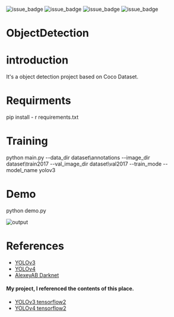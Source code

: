 ![issue_badge](https://img.shields.io/badge/window-10-blue)
![issue_badge](https://img.shields.io/badge/python-3.6-blue)
![issue_badge](https://img.shields.io/badge/tensorflow-2.3-blue)
![issue_badge](https://img.shields.io/badge/multi--gpu-falied-red)

# ObjectDetection

# introduction
  
  It's a object detection project based on Coco Dataset.
  
# Requirments

  pip install - r requirements.txt
  
# Training

  python main.py --data_dir dataset\annotations --image_dir dataset\train2017 --val_image_dir dataset\val2017 --train_mode --model_name yolov3
  
# Demo
  
  python demo.py
  
  ![output](https://user-images.githubusercontent.com/44501825/119263758-4f916680-bc1b-11eb-9d8f-a9339ef57567.jpg)
  
# References
  
  * [YOLOv3](https://arxiv.org/pdf/1804.02767)
  * [YOLOv4](https://arxiv.org/abs/2004.10934)
  * [AlexeyAB Darknet](https://github.com/AlexeyAB/darknet)
  
   #### My project, I referenced the contents of this place.
  
  * [YOLOv3 tensorflow2](https://github.com/zzh8829/yolov3-tf2)
  * [YOLOv4 tensorflow2](https://github.com/hunglc007/tensorflow-yolov4-tflite)
  
